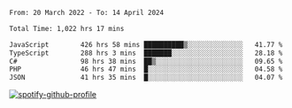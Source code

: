 <!--START_SECTION:waka-->

```txt
From: 20 March 2022 - To: 14 April 2024

Total Time: 1,022 hrs 17 mins

JavaScript        426 hrs 58 mins ██████████▒░░░░░░░░░░░░░░   41.77 %
TypeScript        288 hrs 3 mins  ███████░░░░░░░░░░░░░░░░░░   28.18 %
C#                98 hrs 38 mins  ██▒░░░░░░░░░░░░░░░░░░░░░░   09.65 %
PHP               46 hrs 47 mins  █░░░░░░░░░░░░░░░░░░░░░░░░   04.58 %
JSON              41 hrs 35 mins  █░░░░░░░░░░░░░░░░░░░░░░░░   04.07 %
```

<!--END_SECTION:waka-->
[![spotify-github-profile](https://spotify-github-profile.vercel.app/api/view?uid=c00zprrvy9xiloa9qnco3hmng&cover_image=true&theme=novatorem&show_offline=false&background_color=121212&bar_color=53b14f&bar_color_cover=false)](https://spotify-github-profile.vercel.app/api/view?uid=c00zprrvy9xiloa9qnco3hmng&redirect=true)



